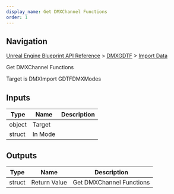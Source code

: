 ```yaml
---
display_name: Get DMXChannel Functions
order: 1
---
```

## Navigation

[Unreal Engine Blueprint API Reference](https://dev.epicgames.com/documentation/en-us/unreal-engine/BlueprintAPI) > [DMXGDTF](https://dev.epicgames.com/documentation/en-us/unreal-engine/BlueprintAPI/DMXGDTF) > [Import Data](https://dev.epicgames.com/documentation/en-us/unreal-engine/BlueprintAPI/DMXGDTF/ImportData)

Get DMXChannel Functions

Target is DMXImport GDTFDMXModes

## Inputs

| Type | Name | Description |
| --- | --- | --- |
| object | Target |  |
| struct | In Mode |  |

## Outputs

| Type | Name | Description |
| --- | --- | --- |
| struct | Return Value | Get DMXChannel Functions |
